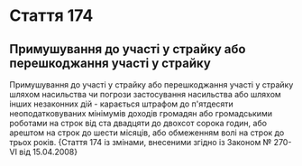Cтаття 174
====
Примушування до участі у страйку або перешкоджання участі у страйку
----
Примушування до участі у страйку або перешкоджання участі у страйку шляхом насильства чи погрози застосування насильства або шляхом інших незаконних дій -
карається штрафом до п'ятдесяти неоподатковуваних мінімумів доходів громадян або громадськими роботами на строк від ста двадцяти до двохсот сорока годин, або арештом на строк до шести місяців, або обмеженням волі на строк до трьох років.
{Стаття 174 із змінами, внесеними згідно із Законом № 270-VI від 15.04.2008}

